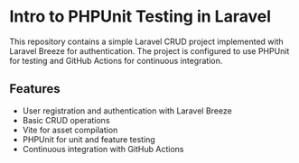 # Intro to PHPUnit Testing in Laravel

This repository contains a simple Laravel CRUD project implemented with Laravel Breeze for authentication. The project is configured to use PHPUnit for testing and GitHub Actions for continuous integration.

## Features

- User registration and authentication with Laravel Breeze
- Basic CRUD operations
- Vite for asset compilation
- PHPUnit for unit and feature testing
- Continuous integration with GitHub Actions
